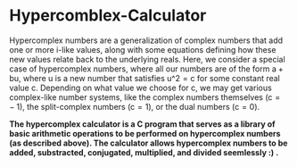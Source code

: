 # Hypercomblex-Calculator
Hypercomplex numbers are a generalization of complex numbers that add one or more i-like values, along with some equations defining how these new values relate back to the underlying reals. Here, we consider a special case of hypercomplex numbers, where all our numbers are of the form a + bu, where u is a new number that satisfies u^2 = c for some constant real value c. Depending on what value we choose for c, we may get various complex-like number systems, like the complex numbers themselves (c =  − 1), the split-complex numbers (c = 1), or the dual numbers (c = 0).

**The hypercomplex calculator is a C program that serves as a library of basic arithmetic operations to be performed on hypercomplex numbers (as described above). The calculator allows hypercomplex numbers to be added, substracted, conjugated, multiplied, and divided seemlessly :) .**
